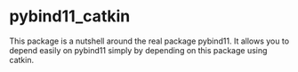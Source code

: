 # pybind11_catkin
This package is a nutshell around the real package pybind11. It allows you to
depend easily on pybind11 simply by depending on this package using catkin.
